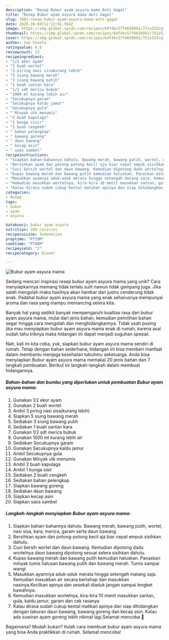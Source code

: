 ```yaml
---
description: "Resep Bubur ayam asyura mama Anti Gagal"
title: "Resep Bubur ayam asyura mama Anti Gagal"
slug: 1082-resep-bubur-ayam-asyura-mama-anti-gagal
date: 2020-10-04T12:12:01.954Z
image: https://img-global.cpcdn.com/recipes/64f4bc57f8658991/751x532cq70/bubur-ayam-asyura-mama-foto-resep-utama.jpg
thumbnail: https://img-global.cpcdn.com/recipes/64f4bc57f8658991/751x532cq70/bubur-ayam-asyura-mama-foto-resep-utama.jpg
cover: https://img-global.cpcdn.com/recipes/64f4bc57f8658991/751x532cq70/bubur-ayam-asyura-mama-foto-resep-utama.jpg
author: Ian Steele
ratingvalue: 4.6
reviewcount: 13
recipeingredient:
- "1/2 ekor ayam"
- "2 buah wortel"
- "3 piring nasi sisakurang lebih"
- "5 siung bawang merah"
- "3 siung bawang putih"
- "1 buah santan kara"
- "1/2 sdt merica bubuk"
- "1000 ml kurang lebih air"
- "Secukupnya garam"
- "Secukupnya kaldu jamur"
- "Secukupnya gula"
- " Minyak utk menumis"
- "2 buah kapulaga"
- "1 bunga sisir"
- "2 buah cengkeh"
- " bahan pelengkap"
- " bawang goreng"
- " daun bawang"
- " kecap asin"
- " saos sambel"
recipeinstructions:
- "Siapkan bahan-bahannya dahulu. Bawang merah, bawang putih, wortel, nasi sisa, kara, merica, garam serta daun bawang."
- "Bersihkan ayam dan potong-potong kecil aja biar cepat empuk sisihkan dahulu."
- "Cuci bersih wortel dan daun bawang. Kemudian dipotong dadu wortelnya daun bawang dipotong sesuai selera sisihkan dahulu."
- "Kupas bawang merah dan bawang putih kemudian haluskan. Panaskan minyak tumis halusan bawang putih dan bawang merah. Tumis sampai wangi"
- "Masukkan ayamnya aduk-aduk merata hingga setengah matang saja. Kemudian masukkan air secara bertahap dan masukkan nasinya.Kecilkan apinya dan sesekali diaduk jangan sampai lengket bawahnya."
- "Kemudian masukkan wortelnya, kira-kira 10 menit masukkan santan, gula, kaldu jamur, garam dan cek rasanya"
- "Kalau dirasa sudah cukup kental matikan apinya dan siap dihidangkan dengan taburan daun bawang, bawang goreng dan kecap asin. Kalau ada suwiran ayam goreng lebih nikmat lagi.Selamat mencoba 🤗"
categories:
- Resep
tags:
- bubur
- ayam
- asyura

katakunci: bubur ayam asyura 
nutrition: 209 calories
recipecuisine: Indonesian
preptime: "PT19M"
cooktime: "PT46M"
recipeyield: "2"
recipecategory: Dinner

---
```



![Bubur ayam asyura mama](https://img-global.cpcdn.com/recipes/64f4bc57f8658991/751x532cq70/bubur-ayam-asyura-mama-foto-resep-utama.jpg)

Sedang mencari inspirasi resep bubur ayam asyura mama yang unik? Cara menyiapkannya memang tidak terlalu sulit namun tidak gampang juga. Jika salah mengolah maka hasilnya akan hambar dan justru cenderung tidak enak. Padahal bubur ayam asyura mama yang enak seharusnya mempunyai aroma dan rasa yang mampu memancing selera kita.



Banyak hal yang sedikit banyak mempengaruhi kualitas rasa dari bubur ayam asyura mama, mulai dari jenis bahan, kemudian pemilihan bahan segar hingga cara mengolah dan menghidangkannya. Tidak usah pusing jika mau menyiapkan bubur ayam asyura mama enak di rumah, karena asal sudah tahu triknya maka hidangan ini dapat menjadi suguhan spesial.


Nah, kali ini kita coba, yuk, siapkan bubur ayam asyura mama sendiri di rumah. Tetap dengan bahan sederhana, hidangan ini bisa memberi manfaat dalam membantu menjaga kesehatan tubuhmu sekeluarga. Anda bisa menyiapkan Bubur ayam asyura mama memakai 20 jenis bahan dan 7 langkah pembuatan. Berikut ini langkah-langkah dalam membuat hidangannya.

<!--inarticleads1-->

##### Bahan-bahan dan bumbu yang diperlukan untuk pembuatan Bubur ayam asyura mama:

1. Gunakan 1/2 ekor ayam
1. Gunakan 2 buah wortel
1. Ambil 3 piring nasi sisa(kurang lebih)
1. Siapkan 5 siung bawang merah
1. Sediakan 3 siung bawang putih
1. Sediakan 1 buah santan kara
1. Gunakan 1/2 sdt merica bubuk
1. Gunakan 1000 ml kurang lebih air
1. Sediakan Secukupnya garam
1. Gunakan Secukupnya kaldu jamur
1. Ambil Secukupnya gula
1. Gunakan  Minyak utk menumis
1. Ambil 2 buah kapulaga
1. Ambil 1 bunga sisir
1. Sediakan 2 buah cengkeh
1. Sediakan  bahan pelengkap
1. Siapkan  bawang goreng
1. Sediakan  daun bawang
1. Siapkan  kecap asin
1. Siapkan  saos sambel




<!--inarticleads2-->

##### Langkah-langkah menyiapkan Bubur ayam asyura mama:

1. Siapkan bahan-bahannya dahulu. Bawang merah, bawang putih, wortel, nasi sisa, kara, merica, garam serta daun bawang.
1. Bersihkan ayam dan potong-potong kecil aja biar cepat empuk sisihkan dahulu.
1. Cuci bersih wortel dan daun bawang. Kemudian dipotong dadu wortelnya daun bawang dipotong sesuai selera sisihkan dahulu.
1. Kupas bawang merah dan bawang putih kemudian haluskan. Panaskan minyak tumis halusan bawang putih dan bawang merah. Tumis sampai wangi
1. Masukkan ayamnya aduk-aduk merata hingga setengah matang saja. Kemudian masukkan air secara bertahap dan masukkan nasinya.Kecilkan apinya dan sesekali diaduk jangan sampai lengket bawahnya.
1. Kemudian masukkan wortelnya, kira-kira 10 menit masukkan santan, gula, kaldu jamur, garam dan cek rasanya
1. Kalau dirasa sudah cukup kental matikan apinya dan siap dihidangkan dengan taburan daun bawang, bawang goreng dan kecap asin. Kalau ada suwiran ayam goreng lebih nikmat lagi.Selamat mencoba 🤗




Bagaimana? Mudah bukan? Itulah cara membuat bubur ayam asyura mama yang bisa Anda praktikkan di rumah. Selamat mencoba!
